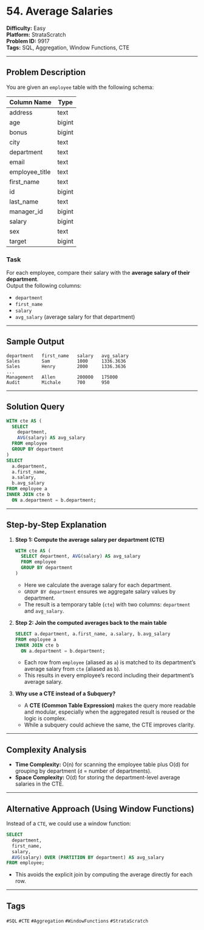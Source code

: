 
# 54. Average Salaries

**Difficulty:** Easy  
**Platform:** StrataScratch  
**Problem ID:** 9917  
**Tags:** SQL, Aggregation, Window Functions, CTE

---

## Problem Description

You are given an `employee` table with the following schema:

| Column Name       | Type    |
|--------------------|---------|
| address           | text    |
| age               | bigint  |
| bonus             | bigint  |
| city              | text    |
| department        | text    |
| email             | text    |
| employee_title    | text    |
| first_name        | text    |
| id                | bigint  |
| last_name         | text    |
| manager_id        | bigint  |
| salary            | bigint  |
| sex               | text    |
| target            | bigint  |

### Task

For each employee, compare their salary with the **average salary of their department**.  
Output the following columns:

- `department`
- `first_name`
- `salary`
- `avg_salary` (average salary for that department)

---

## Sample Output

```text
department   first_name   salary   avg_salary
Sales        Sam          1000     1336.3636
Sales        Henry        2000     1336.3636
...
Management   Allen        200000   175000
Audit        Michale      700      950
```

---

## Solution Query

```sql
WITH cte AS (
  SELECT 
    department, 
    AVG(salary) AS avg_salary  
  FROM employee
  GROUP BY department
)
SELECT 
  a.department,
  a.first_name,
  a.salary,
  b.avg_salary
FROM employee a 
INNER JOIN cte b 
  ON a.department = b.department;
```

---

## Step-by-Step Explanation

1. **Step 1: Compute the average salary per department (CTE)**

   ```sql
   WITH cte AS (
     SELECT department, AVG(salary) AS avg_salary
     FROM employee
     GROUP BY department
   )
   ```
   - Here we calculate the average salary for each department.
   - `GROUP BY department` ensures we aggregate salary values by department.
   - The result is a temporary table (`cte`) with two columns: `department` and `avg_salary`.

2. **Step 2: Join the computed averages back to the main table**

   ```sql
   SELECT a.department, a.first_name, a.salary, b.avg_salary
   FROM employee a
   INNER JOIN cte b 
     ON a.department = b.department;
   ```
   - Each row from `employee` (aliased as `a`) is matched to its department’s average salary from `cte` (aliased as `b`).
   - This results in every employee’s record including their department’s average salary.

3. **Why use a CTE instead of a Subquery?**
   - A **CTE (Common Table Expression)** makes the query more readable and modular, especially when the aggregated result is reused or the logic is complex.
   - While a subquery could achieve the same, the CTE improves clarity.

---

## Complexity Analysis

- **Time Complexity:** O(n) for scanning the employee table plus O(d) for grouping by department (`d` = number of departments).  
- **Space Complexity:** O(d) for storing the department-level average salaries in the CTE.

---

## Alternative Approach (Using Window Functions)

Instead of a `CTE`, we could use a window function:

```sql
SELECT 
  department,
  first_name,
  salary,
  AVG(salary) OVER (PARTITION BY department) AS avg_salary
FROM employee;
```

- This avoids the explicit join by computing the average directly for each row.

---

## Tags

`#SQL` `#CTE` `#Aggregation` `#WindowFunctions` `#StrataScratch`

